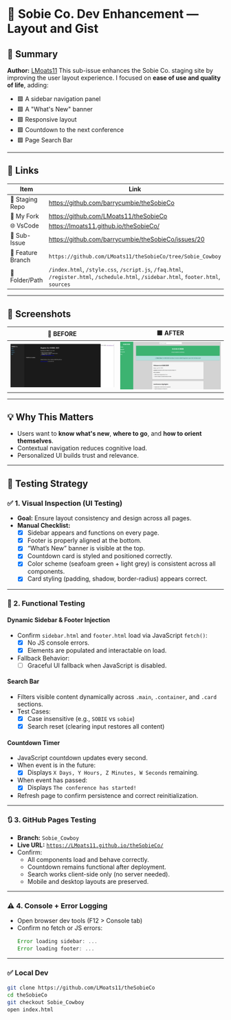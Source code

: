 # 🐝 Sobie Co. Dev Enhancement —  Layout and Gist

## 🎯 Summary
**Author:** [LMoats11](https://github.com/LMoats11) 
This sub-issue enhances the Sobie Co. staging site by improving the user layout experience. I focused on **ease of use and quality of life**, adding:

- 🟩 A sidebar navigation panel
- 🟩 A "What's New" banner
- 🟩 Responsive layout
- 🟩 Countdown to the next conference
- 🟩 Page Search Bar

---


## 🔗 Links

| Item                | Link |
|---------------------|------
| 🐝 Staging Repo     | https://github.com/barrycumbie/theSobieCo |
| 🤠 My Fork          | https://github.com/LMoats11/theSobieCo |
| 🌐 VsCode           | https://lmoats11.github.io/theSobieCo/ 
| 🐝 Sub-Issue        | https://github.com/barrycumbie/theSobieCo/issues/20 |
| 🤠 Feature Branch   | `https://github.com/LMoats11/theSobieCo/tree/Sobie_Cowboy` |
| 📁 Folder/Path      | `/index.html`, `/style.css`, `/script.js`, `/faq.html`, `/register.html`, `/schedule.html`, `/sidebar.html`, `footer.html`, `sources`  |

---

## 📸 Screenshots

| 🔴 BEFORE | 🟩 AFTER |
|----------|---------|
| ![before](screenshots/fail.png) | ![after](screenshots/final.png) |

---

## 💡 Why This Matters

- Users want to **know what's new**, **where to go**, and **how to orient themselves**.
- Contextual navigation reduces cognitive load.
- Personalized UI builds trust and relevance.

---

## 🧪 Testing Strategy

### ✅ 1. Visual Inspection (UI Testing)
- **Goal:** Ensure layout consistency and design across all pages.
- **Manual Checklist:**
  - [x] Sidebar appears and functions on every page.
  - [x] Footer is properly aligned at the bottom.
  - [x] “What’s New” banner is visible at the top.
  - [x] Countdown card is styled and positioned correctly.
  - [x] Color scheme (seafoam green + light grey) is consistent across all components.
  - [x] Card styling (padding, shadow, border-radius) appears correct.

---

### 🧪 2. Functional Testing

#### Dynamic Sidebar & Footer Injection
- Confirm `sidebar.html` and `footer.html` load via JavaScript `fetch()`:
  - [x] No JS console errors.
  - [x] Elements are populated and interactable on load.
- Fallback Behavior:
  - [ ] Graceful UI fallback when JavaScript is disabled.

#### Search Bar
- Filters visible content dynamically across `.main`, `.container`, and `.card` sections.
- Test Cases:
  - [x] Case insensitive (e.g., `SOBIE` vs `sobie`)
  - [x] Search reset (clearing input restores all content)

#### Countdown Timer
- JavaScript countdown updates every second.
- When event is in the future:
  - [x] Displays `X Days, Y Hours, Z Minutes, W Seconds` remaining.
- When event has passed:
  - [x] Displays `The conference has started!`
- Refresh page to confirm persistence and correct reinitialization.

---

### 🔃 3. GitHub Pages Testing
- **Branch:** `Sobie_Cowboy`
- **Live URL:** [`https://LMoats11.github.io/theSobieCo/`](https://LMoats11.github.io/theSobieCo/)
- Confirm:
  - All components load and behave correctly.
  - Countdown remains functional after deployment.
  - Search works client-side only (no server needed).
  - Mobile and desktop layouts are preserved.

---

### ⚠️ 4. Console + Error Logging
- Open browser dev tools (F12 > Console tab)
- Confirm no fetch or JS errors:
  ```js
  Error loading sidebar: ...
  Error loading footer: ...
 ---

### ✅ Local Dev
```bash
git clone https://github.com/LMoats11/theSobieCo
cd theSobieCo
git checkout Sobie_Cowboy
open index.html
